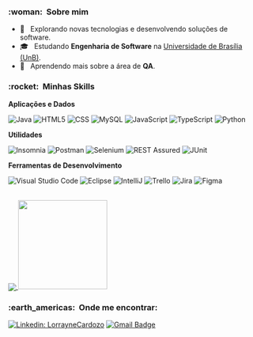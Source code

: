 
<!-- ![](https://komarev.com/ghpvc/?username=LorrayneCardozo&color=006bed) -->

<h3> :woman: &nbsp;Sobre mim </h3>

- 🤔 &nbsp; Explorando novas tecnologias e desenvolvendo soluções de software.
- 🎓 &nbsp; Estudando **Engenharia de Software** na <a href="https://www.unb.br/">Universidade de Brasília (UnB)</a>.
- 🌱 &nbsp; Aprendendo mais sobre a área de **QA**.
<!-- - 💼 &nbsp; Trabalhando como **ÁREA EM QUE VOCÊ TRABALHA** na <a href="LINK DA EMPRESA">EMPRESA</a> -->

<h3> :rocket: &nbsp;Minhas Skills </h3>

**Aplicações e Dados**


  ![Java](https://img.shields.io/badge/-Java-333333?style=flat&logo=Java&logoColor=007396)
  ![HTML5](https://img.shields.io/badge/-HTML5-333333?style=flat&logo=HTML5)
  ![CSS](https://img.shields.io/badge/-CSS-333333?style=flat&logo=CSS3&logoColor=1572B6)
  ![MySQL](https://img.shields.io/badge/-MySQL-333333?style=flat&logo=mysql)
  ![JavaScript](https://img.shields.io/badge/-JavaScript-333333?style=flat&logo=javascript)
  ![TypeScript](https://img.shields.io/badge/-TypeScript-333333?style=flat&logo=typescript)
  ![Python](https://img.shields.io/badge/-Python-333333?style=flat&logo=python)
  <!-- ![Flutter](https://img.shields.io/badge/-Flutter-333333?style=flat&logo=Flutter)
  ![Jest](https://img.shields.io/badge/-Jest-333333?style=flat&logo=jest)
  ![React](https://img.shields.io/badge/-React-333333?style=flat&logo=react)
  ![React Native](https://img.shields.io/badge/-React%20Native-333333?style=flat&logo=react) -->

**Utilidades**

  ![Insomnia](https://img.shields.io/badge/-Insomnia-333333?style=flat&logo=insomnia)
  ![Postman](https://img.shields.io/badge/-Postman-333333?style=flat&logo=postman)
  ![Selenium](https://img.shields.io/badge/-Selenium-333333?style=flat&logo=selenium)
  ![REST Assured](https://img.shields.io/badge/-REST%20Assured-333333?style=flat&logo=rest-assured)
  ![JUnit](https://img.shields.io/badge/-JUnit-333333?style=flat&logo=junit)

<!-- **DevOps**

  ![Git](https://img.shields.io/badge/-Git-333333?style=flat&logo=git)
  ![GitHub](https://img.shields.io/badge/-GitHub-333333?style=flat&logo=github)
  ![Bitbucket](https://img.shields.io/badge/-Bitbucket-333333?style=flat&logo=bitbucket)
  ![Docker](https://img.shields.io/badge/-Docker-333333?style=flat&logo=docker)
  ![Travis](https://img.shields.io/badge/-Travis-333333?style=flat&logo=travis) -->

**Ferramentas de Desenvolvimento**

  ![Visual Studio Code](https://img.shields.io/badge/-Visual%20Studio%20Code-333333?style=flat&logo=visual-studio-code&logoColor=007ACC)
  ![Eclipse](https://img.shields.io/badge/-Eclipse-333333?style=flat&logo=eclipse-ide&logoColor=2C2255)
  ![IntelliJ](https://img.shields.io/badge/-IntelliJ%20Idea-333333?style=flat&logo=intellij-idea)
  ![Trello](https://img.shields.io/badge/-Trello-333333?style=flat&logo=trello&logoColor=007ACC)
  ![Jira](https://img.shields.io/badge/-Jira-333333?style=flat&logo=jira)
  ![Figma](https://img.shields.io/badge/-Figma-333333?style=flat&logo=figma&logoColor=007ACC)

  <!-- ![Adobe XD](https://img.shields.io/badge/-Adobe%20XD-333333?style=flat&logo=adobe-xd&logoColor=007ACC) -->

<br/>

<a href="https://github.com/Gurupreet">
  <img align="center" src="https://github-readme-stats.vercel.app/api/top-langs/?username=LorrayneCardozo&theme=dracula&hide_langs_below=1" />
</a>

<a href="https://github.com/LorrayneCardozo">
  <img height="180em" src="https://github-readme-stats.vercel.app/api?username=LorrayneCardozo&theme=dracula&show_icons=true" />
</a>

<br/>

<h3> :earth_americas: &nbsp;Onde me encontrar: </h3> 

[![Linkedin: LorrayneCardozo](https://img.shields.io/badge/-LorrayneCardozo-blue?style=flat-square&logo=Linkedin&logoColor=white&link=https://www.linkedin.com/in/lorraynecardozo/)](https://www.linkedin.com/in/lorraynecardozo/)
[![Gmail Badge](https://img.shields.io/badge/-lorraynecardozo15@gmail.com-006bed?style=flat-square&logo=Gmail&logoColor=white&link=mailto:lorraynecardozo15@gmail.com)](mailto:lorraynecardozo15@gmail.com)
<!-- [![GitHub SEU NOME]( https://img.shields.io/github/followers/VanessaSwerts?label=follow&style=social)](LINK-DO-SEU-GITHUB) -->
